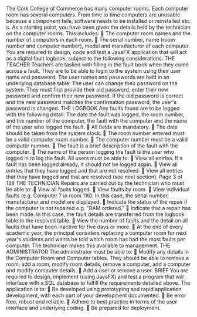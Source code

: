 The Cork College of Commerce has many computer rooms. Each computer room has several computers. From time to time computers are unusable because a component fails, software needs to be installed or reinstalled etc. c.
As a starting point, you have been given the details held by the technician on the computer rooms. This includes:
 The computer room names and the number of computers in each room.
 The serial number, name (room number and computer number), model and manufacturer of
each computer.
You are required to design, code and test a JavaFX application that will act as a digital fault logbook, subject to the following considerations.
THE TEACHER
Teachers are tasked with filling in the fault book when they come across a fault. They are to be able to login to the system using their user name and password. The user names and passwords are held in an underlying database table.
The user can change their password on the system. They must first provide their old password, enter their new password and confirm their new password. If the old password is correct and the new password matches the confirmation password, the user's password is changed.
THE LOGBOOK
Any faults found are to be logged with the following detail: The date the fault was logged, the room number, and the number of the computer, the fault with the computer and the name of the user who logged the fault.
 All fields are mandatory.
 The date should be taken from the system clock.
 The room number entered must be a valid computer room number.
 The computer number must be a valid computer number.
 The fault is a brief description of the fault with the computer.
 The name of the person logging the fault is the user who logged in to log the fault.
All users must be able to:
 View all entries. If a fault has been logged already, it should not be logged again.
 View all entries that they have logged and that are not resolved.
 View all entries that they have logged and that are resolved (see next section).
Page 3 of 128
THE TECHNICIAN
Repairs
are carried out by the technician who must be able to:
 View all faults logged.
 View faults by room.
 View individual faults (e.g. Computer 7 in room 116). In this case, the serial number,
manufacturer and model are displayed.
 Indicate the status of the repair if the computer is not repaired e.g. “RAM ordered.”
 Indicate that a repair has been made. In this case, the fault details are transferred from the
logbook table to the resolved table.
 View the number of faults and the detail on all faults that have been inactive for five days or
more.
 At the end of every academic year, the principal considers replacing a computer room for
next year's students and wants be told which room has had the most faults per computer. The technician makes this available to management.
THE ADMINISTRATOR
The administrator must be able to:
 Modify any details in the Computer Room and Computer tables. They should be able to remove a room, add a room, modify room details, remove a computer, add a computer and modify computer details.
 Add a user or remove a user. BRIEF
You are required to design, implement (using JavaFX) and test a program that will interface with a SQL database to fulfill the requirements detailed above. The application is to:
 Be developed using prototyping and rapid application development, with each part of your development documented.
 Be error free, robust and reliable.
 Adhere to best practice in terms of the user interface and underlying coding.
 Be prepared for deployment.
